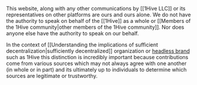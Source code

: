 This website, along with any other communications by [[1Hive LLC]] or its representatives on other platforms are ours and ours alone. We do not have the authority to speak on behalf of the [[1Hive]] as a whole or [[Members of the 1Hive community|other members of the 1Hive community]]. Nor does anyone else have the authority to speak on our behalf. 

In the context of [[Understanding the implications of sufficient decentralization|sufficiently decentralized]] organization or [headless brand](https://otherinter.net/research/headless-brands/) such as 1Hive this distinction is incredibly important because contributions come from various sources which may not always agree with one another (in whole or in part) and its ultimately up to individuals to determine which sources are legitimate or trustworthy. 